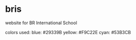 # bris
website for BR International School

colors used:
blue: #29339B
yellow: #F9C22E
cyan: #53B3CB
